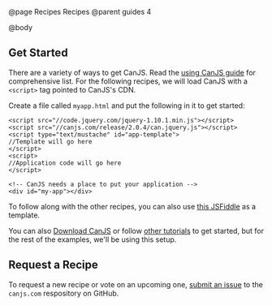 @page Recipes Recipes
@parent guides 4

@body

## Get Started

There are a variety of ways to get CanJS.  Read the [using CanJS guide](http://canjs.com/guides/Using.html)
for comprehensive list.  For the following recipes, we will load CanJS
with a `<script>` tag pointed to CanJS's CDN.

Create a file called `myapp.html` and put the following in it to get started:

```
<script src="//code.jquery.com/jquery-1.10.1.min.js"></script>
<script src="//canjs.com/release/2.0.4/can.jquery.js"></script>
<script type="text/mustache" id="app-template">
//Template will go here
</script>
<script>
//Application code will go here
</script>

<!-- CanJS needs a place to put your application -->
<div id="my-app"></div>
```

To follow along with the other recipes, you can also use
[this JSFiddle](http://jsfiddle.net/donejs/GE3yf/) as a template.

You can also [Download CanJS](http://canjs.com/download.html)
or follow [other tutorials](http://canjs.com/guides/Tutorial.html) to get
started, but for the rest of the examples, we'll be using this
setup.

## Request a Recipe

To request a new recipe or vote on an upcoming one, [submit an issue](https://github.com/bitovi/canjs.com/issues)
to the `canjs.com` respository on GitHub.